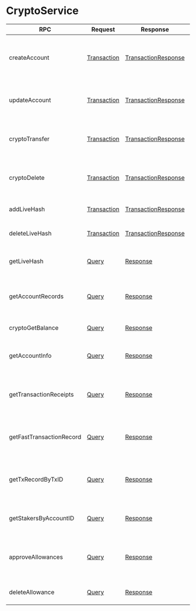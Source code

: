 # CryptoService

| RPC                      | Request                                                                                 | Response                                                                                                | Comments                                                                                             |
| ------------------------ | --------------------------------------------------------------------------------------- | ------------------------------------------------------------------------------------------------------- | ---------------------------------------------------------------------------------------------------- |
| createAccount            | [Transaction](../../../sdks-and-apis/hedera-api/cryptocurrency-accounts/transaction.md) | [TransactionResponse](../../../sdks-and-apis/hedera-api/cryptocurrency-accounts/transactionresponse.md) | Creates a new account by submitting the transaction. The grpc server returns the TransactionResponse |
| updateAccount            | [Transaction](../../../sdks-and-apis/hedera-api/cryptocurrency-accounts/transaction.md) | [TransactionResponse](../../../sdks-and-apis/hedera-api/cryptocurrency-accounts/transactionresponse.md) | Updates an account by submitting the transaction. The grpc server returns the TransactionResponse    |
| cryptoTransfer           | [Transaction](../../../sdks-and-apis/hedera-api/cryptocurrency-accounts/transaction.md) | [TransactionResponse](../../../sdks-and-apis/hedera-api/cryptocurrency-accounts/transactionresponse.md) | Initiates a transfer by submitting the transaction. The grpc server returns the TransactionResponse  |
| cryptoDelete             | [Transaction](../../../sdks-and-apis/hedera-api/cryptocurrency-accounts/transaction.md) | [TransactionResponse](../../../sdks-and-apis/hedera-api/cryptocurrency-accounts/transactionresponse.md) | Deletes and account by submitting the transaction. The grpc server returns the TransactionResponse   |
| addLiveHash              | [Transaction](../../../sdks-and-apis/hedera-api/cryptocurrency-accounts/transaction.md) | [TransactionResponse](../../../sdks-and-apis/hedera-api/cryptocurrency-accounts/transactionresponse.md) | (NOT CURRENTLY SUPPORTED) Adds a livehash                                                            |
| deleteLiveHash           | [Transaction](../../../sdks-and-apis/hedera-api/cryptocurrency-accounts/transaction.md) | [TransactionResponse](../../../sdks-and-apis/hedera-api/cryptocurrency-accounts/transactionresponse.md) | (NOT CURRENTLY SUPPORTED) Deletes a livehash                                                         |
| getLiveHash              | [Query](../../../sdks-and-apis/hedera-api/miscellaneous/query.md)                       | [Response](../../../sdks-and-apis/hedera-api/miscellaneous/response.md)                                 | (NOT CURRENTLY SUPPORTED) Retrieves a livehash for an account                                        |
| getAccountRecords        | [Query](../../../sdks-and-apis/hedera-api/miscellaneous/query.md)                       | [Response](../../../sdks-and-apis/hedera-api/miscellaneous/response.md)                                 | Retrieves the record(fetch by AccountID ID) for an account by submitting the query.                  |
| cryptoGetBalance         | [Query](../../../sdks-and-apis/hedera-api/miscellaneous/query.md)                       | [Response](../../../sdks-and-apis/hedera-api/miscellaneous/response.md)                                 | Retrieves the balance for an account by submitting the query.                                        |
| getAccountInfo           | [Query](../../../sdks-and-apis/hedera-api/miscellaneous/query.md)                       | [Response](../../../sdks-and-apis/hedera-api/miscellaneous/response.md)                                 | Retrieves the account information for an account by submitting the query.                            |
| getTransactionReceipts   | [Query](../../../sdks-and-apis/hedera-api/miscellaneous/query.md)                       | [Response](../../../sdks-and-apis/hedera-api/miscellaneous/response.md)                                 | Retrieves the transaction receipts for an account by TxId which last for 180sec only for no fee.     |
| getFastTransactionRecord | [Query](../../../sdks-and-apis/hedera-api/miscellaneous/query.md)                       | [Response](../../../sdks-and-apis/hedera-api/miscellaneous/response.md)                                 | Retrieves the transaction record by TxID which last for 180sec only for no fee.                      |
| getTxRecordByTxID        | [Query](../../../sdks-and-apis/hedera-api/miscellaneous/query.md)                       | [Response](../../../sdks-and-apis/hedera-api/miscellaneous/response.md)                                 | Retrieves the transactions record(fetch by Transaction ID) for an account by submitting the query.   |
| getStakersByAccountID    | [Query](../../../sdks-and-apis/hedera-api/miscellaneous/query.md)                       | [Response](../../../sdks-and-apis/hedera-api/miscellaneous/response.md)                                 | Retrieves the stakers for a node by account ID by submitting the query.                              |
| approveAllowances        | [Query](../../../sdks-and-apis/hedera-api/miscellaneous/query.md)                       | [Response](../../../sdks-and-apis/hedera-api/miscellaneous/response.md)                                 | Adds one or more approved allowances for spenders to transfer the paying account's hbar or tokens    |
| deleteAllowance          | [Query](../../../sdks-and-apis/hedera-api/miscellaneous/query.md)                       | [Response](../../../sdks-and-apis/hedera-api/miscellaneous/response.md)                                 | Deletes the approved NFT allowances on an owner account                                              |
